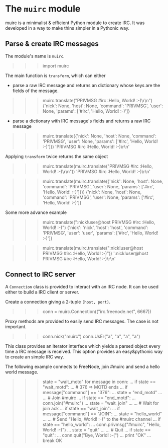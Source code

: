 The ``muirc`` module
====================

muirc is a minimalist & efficient Python module to create IRC. It was developed in a way to make thins simpler in a Pythonic way.

Parse & create IRC messages
---------------------------

The module's name is ``muirc``.

>>> import muirc

The main function is ``transform``, which can either

- parse a raw IRC message and returns an dictionary whose keys are the fields of the message.

>>> muirc.translate("PRIVMSG #irc :Hello, World! :-)\r\n")
{'nick': None, 'host': None, 'command': 'PRIVMSG', 'user': None, 'params': ['#irc', 'Hello, World! :-)']}

- parse a dictionary with IRC message's fields and returns a raw IRC message

>>> muirc.translate({'nick': None, 'host': None, 'command': 'PRIVMSG', 'user': None, 'params': ['#irc', 'Hello, World! :-)']})
'PRIVMSG #irc :Hello, World! :-)\r\n'

Applying ``transform`` twice returns the same object

>>> muirc.translate(muirc.translate("PRIVMSG #irc :Hello, World! :-)\r\n"))
'PRIVMSG #irc :Hello, World! :-)\r\n'

>>> muirc.translate(muirc.translate({'nick': None, 'host': None, 'command': 'PRIVMSG', 'user': None, 'params': ['#irc', 'Hello, World! :-)']}))
{'nick': None, 'host': None, 'command': 'PRIVMSG', 'user': None, 'params': ['#irc', 'Hello, World! :-)']}

Some more advance example
>>> muirc.translate(":nick!user@host PRIVMSG #irc :Hello, World! :-)")
{'nick': 'nick', 'host': 'host', 'command': 'PRIVMSG', 'user': 'user', 'params': ['#irc', 'Hello, World! :-)']}

>>> muirc.translate(muirc.translate(":nick!user@host PRIVMSG #irc :Hello, World! :-)"))
':nick!user@host PRIVMSG #irc :Hello, World! :-)\r\n'

Connect to IRC server
---------------------

A ``Connection`` class is provided to interact with an IRC node. It can be used either to build a IRC client or server.

Create a connection giving a 2-tuple ``(host, port)``.

>>> conn = muirc.Connection(("irc.freenode.net", 6667))

Proxy methods are provided to easily send IRC messages. The case is not important.

>>> conn.nick("muirc")
>>> conn.UsEr("a", "a", "a", "a")

This class provides an iterator interface which yields a parsed object every time a IRC message is received. This option provides an easy&pythonic way to create an simple IRC way.

The following example connects to FreeNode, join #muirc and send a hello world message.

>>> state = "wait_motd"
>>> for message in conn:
...     if state == "wait_motd":
...         # 376 => MOTD ends
...         if message["command"] == "376":
...             state = "end_motd"
...
...     # Join #muirc
...     if state == "end_motd":
...         conn.join("#muirc")
...         state = "wait_join"
...
...     # Wait for join ack
...     if state == "wait_join":
...         if message["command"] == "JOIN":
...                state = "hello_world"
...
...     # Send "Hello, World! :-)" to the #muirc channel
...     if state == "hello_world":
...         conn.privmsg("#muirc", "Hello, World! :-)")
...         state = "quit"
...
...     # Quit
...     if state == "quit":
...         conn.quit("Bye, World! :-(")
...         print "OK"
...         break
OK
